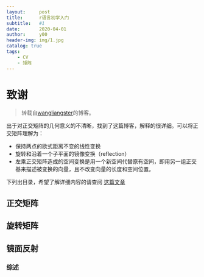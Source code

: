 ```yaml
---
layout:     post
title:      r语言初学入门
subtitle:   #1
date:       2020-04-01
author:     y00
header-img: img/1.jpg
catalog: true
tags:
    - CV
    - 矩阵
---
```


# 致谢

> 转载自[wangliangster](https://wangliangster.github.io/#/)的博客。

出于对正交矩阵的几何意义的不清晰，找到了这篇博客，解释的很详细。可以将正交矩阵理解为：
* 保持两点的欧式距离不变的线性变换
* 旋转和沿着一个子平面的镜像变换（reflection）
* 左乘正交矩阵造成的空间变换是用一个新空间代替原有空间，即用另一组正交基来描述被变换的向量，且不改变向量的长度和空间位置。

下列出目录，希望了解详细内容的请查阅 [这篇文章](https://wangliangster.github.io/#/math/algra/rotatemat)

## 正交矩阵


## 旋转矩阵


## 镜面反射


### 综述
